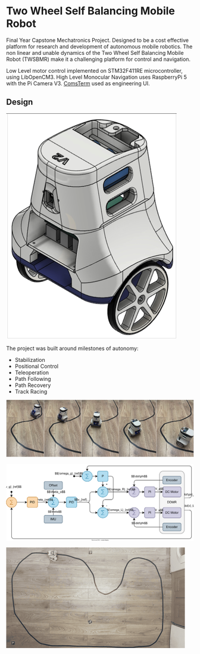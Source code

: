 # Two Wheel Self Balancing Mobile Robot

Final Year Capstone Mechatronics Project. 
Designed to be a cost effective platform for research and development of autonomous 
mobile robotics. The non linear and unable dynamics of the Two Wheel Self Balancing Mobile Robot (TWSBMR)
make it a challenging platform for control and navigation.

Low Level motor control implemented on STM32F411RE microcontroller, using LibOpenCM3.
High Level Monocular Navigation uses RaspberryPi 5 with the Pi Camera V3.
[ComsTerm](https://github.com/Wrodders/ComsTerm) used as engineering UI. 

## Design
![botISO](./Docs/Y3Report/images/V2CAD.png)

The project was built around milestones of autonomy:

* Stabilization
* Positional Control
* Teleoperation
* Path Following 
* Path Recovery 
* Track Racing

![CurveSequence](./Docs/Y3Report/images/Chicane.png)

![Cascaded_Controller](Docs/Charts/exports/CascadedPID.svg)


![Video](output.gif)
